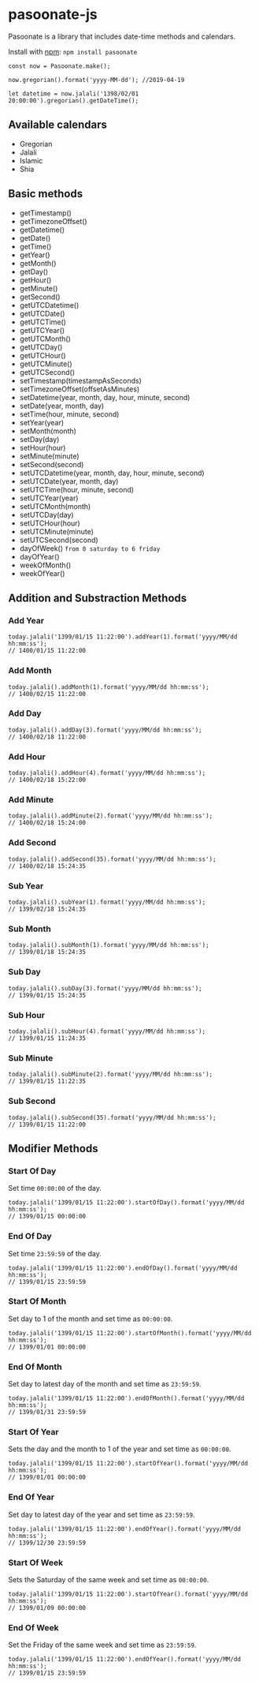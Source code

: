 # pasoonate-js
Pasoonate is a library that includes date-time methods and calendars.

Install with [npm](https://www.npmjs.com): ```npm install pasoonate```

```
const now = Pasoonate.make();
```

```
now.gregorian().format('yyyy-MM-dd'); //2019-04-19
```

```
let datetime = now.jalali('1398/02/01 20:00:00').gregorian().getDateTime();
```

## Available calendars

- Gregorian
- Jalali
- Islamic
- Shia


## Basic methods

- getTimestamp()
- getTimezoneOffset()
- getDatetime()
- getDate()
- getTime()
- getYear()
- getMonth()
- getDay()
- getHour()
- getMinute()
- getSecond()
- getUTCDatetime()
- getUTCDate()
- getUTCTime()
- getUTCYear()
- getUTCMonth()
- getUTCDay()
- getUTCHour()
- getUTCMinute()
- getUTCSecond()
- setTimestamp(timestampAsSeconds)
- setTimezoneOffset(offsetAsMinutes)
- setDatetime(year, month, day, hour, minute, second)
- setDate(year, month, day)
- setTime(hour, minute, second)
- setYear(year)
- setMonth(month)
- setDay(day)
- setHour(hour)
- setMinute(minute)
- setSecond(second)
- setUTCDatetime(year, month, day, hour, minute, second)
- setUTCDate(year, month, day)
- setUTCTime(hour, minute, second)
- setUTCYear(year)
- setUTCMonth(month)
- setUTCDay(day)
- setUTCHour(hour)
- setUTCMinute(minute)
- setUTCSecond(second)
- dayOfWeek() `from 0 saturday to 6 friday`
- dayOfYear()
- weekOfMonth()
- weekOfYear()

## Addition and Substraction Methods

### Add Year
```
today.jalali('1399/01/15 11:22:00').addYear(1).format('yyyy/MM/dd hh:mm:ss'); 
// 1400/01/15 11:22:00
```
### Add Month
```
today.jalali().addMonth(1).format('yyyy/MM/dd hh:mm:ss'); 
// 1400/02/15 11:22:00
```
### Add Day
```
today.jalali().addDay(3).format('yyyy/MM/dd hh:mm:ss'); 
// 1400/02/18 11:22:00
```
### Add Hour
```
today.jalali().addHour(4).format('yyyy/MM/dd hh:mm:ss'); 
// 1400/02/18 15:22:00
```
### Add Minute
```
today.jalali().addMinute(2).format('yyyy/MM/dd hh:mm:ss'); 
// 1400/02/18 15:24:00
```
### Add Second
```
today.jalali().addSecond(35).format('yyyy/MM/dd hh:mm:ss'); 
// 1400/02/18 15:24:35
```
### Sub Year
```
today.jalali().subYear(1).format('yyyy/MM/dd hh:mm:ss'); 
// 1399/02/18 15:24:35
```
### Sub Month
```
today.jalali().subMonth(1).format('yyyy/MM/dd hh:mm:ss'); 
// 1399/01/18 15:24:35
```
### Sub Day
```
today.jalali().subDay(3).format('yyyy/MM/dd hh:mm:ss'); 
// 1399/01/15 15:24:35
```
### Sub Hour
```
today.jalali().subHour(4).format('yyyy/MM/dd hh:mm:ss'); 
// 1399/01/15 11:24:35
```
### Sub Minute
```
today.jalali().subMinute(2).format('yyyy/MM/dd hh:mm:ss'); 
// 1399/01/15 11:22:35
```
### Sub Second
```
today.jalali().subSecond(35).format('yyyy/MM/dd hh:mm:ss'); 
// 1399/01/15 11:22:00
```

## Modifier Methods

### Start Of Day
Set time `00:00:00` of the day.

```
today.jalali('1399/01/15 11:22:00').startOfDay().format('yyyy/MM/dd hh:mm:ss'); 
// 1399/01/15 00:00:00
```
### End Of Day
Set time `23:59:59` of the day.

```
today.jalali('1399/01/15 11:22:00').endOfDay().format('yyyy/MM/dd hh:mm:ss'); 
// 1399/01/15 23:59:59
```
### Start Of Month
Set day to 1 of the month and set time as `00:00:00`.

```
today.jalali('1399/01/15 11:22:00').startOfMonth().format('yyyy/MM/dd hh:mm:ss'); 
// 1399/01/01 00:00:00
```
### End Of Month
Set day to latest day of the month and set time as `23:59:59`.

```
today.jalali('1399/01/15 11:22:00').endOfMonth().format('yyyy/MM/dd hh:mm:ss'); 
// 1399/01/31 23:59:59
```
### Start Of Year
Sets the day and the month to 1 of the year and set time as `00:00:00`.

```
today.jalali('1399/01/15 11:22:00').startOfYear().format('yyyy/MM/dd hh:mm:ss'); 
// 1399/01/01 00:00:00
```
### End Of Year
Set day to latest day of the year and set time as `23:59:59`.

```
today.jalali('1399/01/15 11:22:00').endOfYear().format('yyyy/MM/dd hh:mm:ss'); 
// 1399/12/30 23:59:59
```
### Start Of Week
Sets the Saturday of the same week and set time as `00:00:00`.

```
today.jalali('1399/01/15 11:22:00').startOfYear().format('yyyy/MM/dd hh:mm:ss'); 
// 1399/01/09 00:00:00
```
### End Of Week
Set the Friday of the same week and set time as `23:59:59`.

```
today.jalali('1399/01/15 11:22:00').endOfYear().format('yyyy/MM/dd hh:mm:ss'); 
// 1399/01/15 23:59:59
```